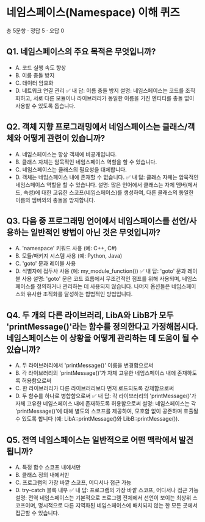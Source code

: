 # 네임스페이스(Namespace) 이해 퀴즈
총 5문항 · 정답 5 · 오답 0

## Q1. 네임스페이스의 주요 목적은 무엇입니까?
- A. 코드 실행 속도 향상
- B. 이름 충돌 방지
- C. 데이터 암호화
- D. 네트워크 연결 관리
✅ 내 답: 이름 충돌 방지
설명: 네임스페이스는 코드를 조직화하고, 서로 다른 모듈이나 라이브러리가 동일한 이름을 가진 엔티티를 충돌 없이 사용할 수 있도록 돕습니다.

## Q2. 객체 지향 프로그래밍에서 네임스페이스는 클래스/객체와 어떻게 관련이 있습니까?
- A. 네임스페이스는 항상 객체에 비공개입니다.
- B. 클래스 자체는 암묵적인 네임스페이스 역할을 할 수 있습니다.
- C. 네임스페이스는 클래스의 필요성을 대체합니다.
- D. 객체는 네임스페이스 내에 존재할 수 없습니다.
✅ 내 답: 클래스 자체는 암묵적인 네임스페이스 역할을 할 수 있습니다.
설명: 많은 언어에서 클래스는 자체 멤버(메서드, 속성)에 대한 고유한 스코프(네임스페이스)를 생성하여, 다른 클래스의 동일한 이름의 멤버와의 충돌을 방지합니다.

## Q3. 다음 중 프로그래밍 언어에서 네임스페이스를 선언/사용하는 일반적인 방법이 아닌 것은 무엇입니까?
- A. 'namespace' 키워드 사용 (예: C++, C#)
- B. 모듈/패키지 시스템 사용 (예: Python, Java)
- C. 'goto' 문과 레이블 사용
- D. 식별자에 접두사 사용 (예: my_module_function())
✅ 내 답: 'goto' 문과 레이블 사용
설명: 'goto' 문은 코드 흐름에서 무조건적인 점프를 위해 사용되며, 네임스페이스를 정의하거나 관리하는 데 사용되지 않습니다. 나머지 옵션들은 네임스페이스와 유사한 조직화를 달성하는 합법적인 방법입니다.

## Q4. 두 개의 다른 라이브러리, LibA와 LibB가 모두 'printMessage()'라는 함수를 정의한다고 가정해봅시다. 네임스페이스는 이 상황을 어떻게 관리하는 데 도움이 될 수 있습니까?
- A. 두 라이브러리에서 'printMessage()' 이름을 변경함으로써
- B. 각 라이브러리의 'printMessage()'가 자체 고유한 네임스페이스 내에 존재하도록 허용함으로써
- C. 한 라이브러리가 다른 라이브러리보다 먼저 로드되도록 강제함으로써
- D. 두 함수를 하나로 병합함으로써
✅ 내 답: 각 라이브러리의 'printMessage()'가 자체 고유한 네임스페이스 내에 존재하도록 허용함으로써
설명: 네임스페이스는 각 'printMessage()'에 대해 별도의 스코프를 제공하여, 모호함 없이 공존하며 호출될 수 있도록 합니다 (예: LibA::printMessage()와 LibB::printMessage()).

## Q5. 전역 네임스페이스는 일반적으로 어떤 맥락에서 발견됩니까?
- A. 특정 함수 스코프 내에서만
- B. 클래스 정의 내에서만
- C. 프로그램의 가장 바깥 스코프, 어디서나 접근 가능
- D. try-catch 블록 내부
✅ 내 답: 프로그램의 가장 바깥 스코프, 어디서나 접근 가능
설명: 전역 네임스페이스는 기본적으로 프로그램 전체에서 선언이 보이는 최상위 스코프이며, 명시적으로 다른 지역화된 네임스페이스에 배치되지 않는 한 모든 곳에서 접근할 수 있습니다.